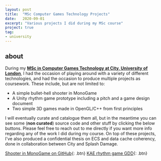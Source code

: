 ```yaml
---
layout: post
title:  "MSc Computer Games Technology Projects"
date:   2020-09-01
excerpt: "Various projects I did during my MSc course"
project: true
tag:
- university
---
```

     
## about
     
During my [**MSc in Computer Games Technology at City, University of London**](https://www.city.ac.uk/prospective-students/courses/postgraduate/computer-games-technology), I had the occasion of playing around with a variety of different technologies, and had the occasion to produce multiple projects as coursework. These include, but are not limited to:

* A simple bullet-hell shooter in MonoGame
* A Unity rhythm game prototype including a pitch and a game design document
* Two simple 3D games made in OpenGL/C++ from first principles

I will eventually curate and catalogue them all, but in the meantime you can see some (**non curated**) source code and other stuff by clicking the below buttons. Please feel free to reach out to me directly if you want more info regarding any of the work I did during my course. On top of these projects, I've also produced a confidential thesis on ECS and data cache coherency, done in collaboration between City and Splash Damage.

[Shooter in MonoGame on GitHub](https://github.com/jcb936/MonoGameShooter){: .btn} [KAE rhythm game GDD](/assets/download/KAE-GDD.pdf){: .btn}